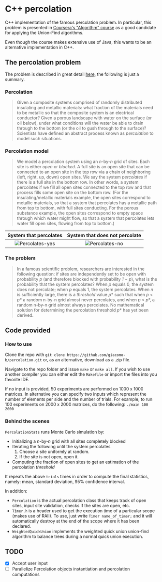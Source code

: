 # C++ percolation

C++ implementation of the famous percolation problem. In particular, this problem is presented in [Coursera's "Algorithm" course](https://www.coursera.org/learn/algorithms-part1/) as a good candidate for applying the Union-Find algorithms.

Even though the course makes extensive use of Java, this wants to be an alternative implementation in C++.

## The percolation problem

The problem is described in great detail [here](https://coursera.cs.princeton.edu/algs4/assignments/percolation/specification.php), the following is just a summary.

### Percolation
> Given a composite systems comprised of randomly distributed insulating and metallic materials: what fraction of the materials need to be metallic so that the composite system is an electrical conductor? Given a porous landscape with water on the surface (or oil below), under what conditions will the water be able to drain through to the bottom (or the oil to gush through to the surface)? Scientists have defined an abstract process known as *percolation* to model such situations.

### Percolation model
> We model a percolation system using an *n*-by-*n* grid of sites. Each site is either *open* or *blocked*. A full site is an open site that can be connected to an open site in the top row via a chain of neighboring (left, right, up, down) open sites. We say the system *percolates* if there is a full site in the bottom row. In other words, a system percolates if we fill all open sites connected to the top row and that process fills some open site on the bottom row. (For the insulating/metallic materials example, the open sites correspond to metallic materials, so that a system that percolates has a metallic path from top to bottom, with full sites conducting. For the porous substance example, the open sites correspond to empty space through which water might flow, so that a system that percolates lets water fill open sites, flowing from top to bottom.) 

System that percolates     |  System that does not percolate
:-------------------------:|:-------------------------:
![Percolates-yes](https://coursera.cs.princeton.edu/algs4/assignments/percolation/percolates-yes.png)  |  ![Percolates-no](https://coursera.cs.princeton.edu/algs4/assignments/percolation/percolates-no.png)

### The problem
> In a famous scientific problem, researchers are interested in the following question: if sites are independently set to be open with probability *p* (and therefore blocked with probability *1 − p*), what is the probability that the system percolates? When *p* equals 0, the system does not percolate; when *p* equals 1, the system percolates.
> When *n* is sufficiently large, there is a *threshold* value *p** such that when *p* < *p** a random n-by-n grid almost never percolates, and when *p* > *p**, a random n-by-n grid almost always percolates. No mathematical solution for determining the percolation threshold *p** has yet been derived.

## Code provided

### How to use
Clone the repo with
```git clone https://github.com/giacomo-b/percolation.git```
or, as an alternative, download as a .zip file.

Navigate to the repo folder and issue
```make```
or `make all`. If you wish to use another compiler you can either edit the `Makefile` or import the files into you favorite IDE.

If no input is provided, 50 experiments are performed on 1000 x 1000 matrices. In alternative you can specify two inputs which represent the number of elements per side and the number of trials. For example, to run 100 experiments on 2000 x 2000 matrices, do the following:
```./main 100 2000```

### Behind the scenes
`PercolationStats` runs Monte Carlo simulation by:
* Initializing a *n*-by-*n* grid with all sites completely blocked
* Iterating the following until the system percolates
    1. Choose a site uniformly at random.
    2. If the site is not open, open it.
* Computing the fraction of open sites to get an estimation of the percolation *threshold*

It repeats the above `trials` times in order to compute the final statistics, namely: mean, standard deviation, 95% confidence interval.

In addition:
* `Percolation` is the actual percolation class that keeps track of open sites, input site validation, checks if the sites are open, etc.
* `Timer.h` is a header used to get the execution time of a particular scope (makes use of RAII). To use, just write `Timer name_of_timer;` and it will automatically destroy at the end of the scope where it has been declared.
* `WeightedQuickUnion` implements the weighted quick union union-find algorithm to balance trees during a normal quick union execution.

## TODO

- [x] Accept user input
- [ ] Parallelize Percolation objects instantiation and percolation computations
